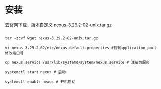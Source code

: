 # 安装

去官网下载，版本自定义 nexus-3.29.2-02-unix.tar.gz

```shell

tar -zcvf wget nexus-3.29.2-02-unix.tar.gz

vi nexus-3.29.2-02/etc/nexus-default.properties #找到application-port 修改端口号

cp nexus.service /usr/lib/systemd/system/nexus.service # 注册为服务

systemctl start nexus # 启动

systemctl enable nexus # 开机启动

```
